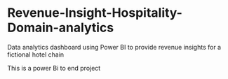 # Revenue-Insight-Hospitality-Domain-analytics
Data analytics dashboard using Power BI to provide revenue insights for a fictional hotel chain

This is a power Bi to end project 
